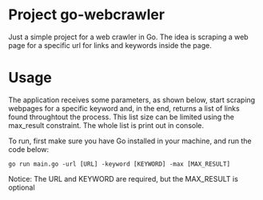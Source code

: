 # Project go-webcrawler
Just a simple project for a web crawler in Go. The idea is scraping a web page for a specific url for links and keywords inside the page.

# Usage 
The application receives some parameters, as shown below, start scraping webpages for a specific keyword and, in the end, returns a list of links found throughtout the process. This list size can be limited using the max_result constraint. The whole list is print out in console.

To run, first make sure you have Go installed in your machine, and run the code below:

```
go run main.go -url [URL] -keyword [KEYWORD] -max [MAX_RESULT]

```
Notice: The URL and KEYWORD are required, but the MAX_RESULT is optional

